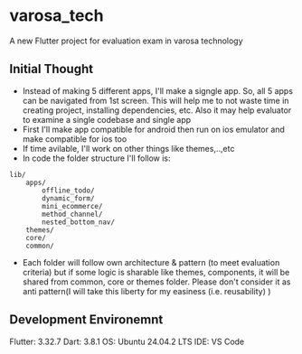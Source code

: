 # varosa_tech

A new Flutter project for evaluation exam in varosa technology

## Initial Thought
- Instead of making 5 different apps, I'll make a signgle app. So, all 5 apps can be navigated from 1st screen. This will help me to not waste time in creating project, installing dependencies, etc. Also it may help evaluator to examine a single codebase and single app
- First I'll make app compatible for android then run on ios emulator and make compatible for ios too
- If time avilable, I'll work on other things like themes,..,etc
- In code the folder structure I'll follow is:
```
lib/
    apps/
        offline_todo/
        dynamic_form/
        mini_ecommerce/
        method_channel/
        nested_bottom_nav/
    themes/
    core/
    common/

```
- Each folder will follow own architecture & pattern (to meet evaluation criteria) but if some logic is sharable like themes, components, it will be shared from common, core or themes folder. Please don't consider it as anti pattern(I will take this liberty for my easiness (i.e. reusability) )


## Development Environemnt
Flutter: 3.32.7 
Dart: 3.8.1
OS: Ubuntu 24.04.2 LTS
IDE: VS Code
